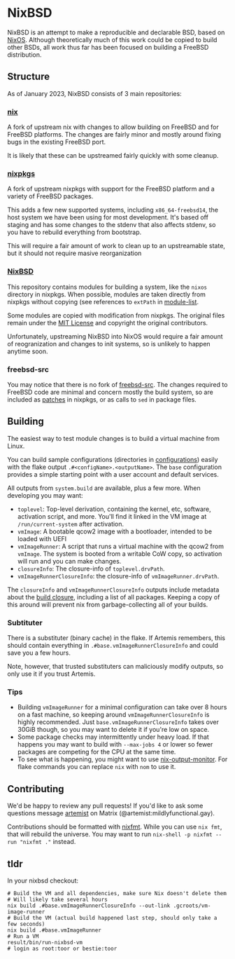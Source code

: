 # NixBSD
NixBSD is an attempt to make a reproducible and declarable BSD, based on [NixOS](https://nixos.org/).
Although theoretically much of this work could be copied to build other BSDs,
all work thus far has been focused on building a FreeBSD distribution.

## Structure
As of January 2023, NixBSD consists of 3 main repositories:

### [nix](https://github.com/rhelmot/nix)
A fork of upstream nix with changes to allow building on FreeBSD and for FreeBSD platforms.
The changes are fairly minor and mostly around fixing bugs in the existing FreeBSD port.

It is likely that these can be upstreamed fairly quickly with some cleanup.

### [nixpkgs](https://github.com/rhelmot/nixpkgs/tree/freebsd-staging)
A fork of upstream nixpkgs with support for the FreeBSD platform and a variety of FreeBSD packages.

This adds a few new supported systems, including `x86_64-freebsd14`, the host system
we have been using for most development. It's based off staging and has some changes to
the stdenv that also affects stdenv, so you have to rebuild everything from bootstrap.

This will require a fair amount of work to clean up to an upstreamable state,
but it should not require masive reorganization

### [NixBSD](https://github.com/rhelmot/nixbsd)
This repository contains modules for building a system, like the `nixos` directory in nixpkgs.
When possible, modules are taken directly from nixpkgs without copying
(see references to `extPath` in [module-list](modules/module-list.nix).

Some modules are copied with modification from nixpkgs. The original files remain under the [MIT License](https://github.com/NixOS/nixpkgs/blob/master/COPYING) and copyright the original contributors.

Unfortunately, upstreaming NixBSD into NixOS would require a fair amount of reogranization and changes to init systems,
so is unlikely to happen anytime soon.

### freebsd-src
You may notice that there is no fork of [freebsd-src](https://cgit.freebsd.org/src/about/).
The changes required to FreeBSD code are minimal and concern mostly the build system,
so are included as [patches](https://github.com/rhelmot/nixpkgs/tree/freebsd-staging/pkgs/os-specific/bsd/freebsd/patches) in nixpkgs, or as calls to `sed` in package files.

## Building
The easiest way to test module changes is to build a virtual machine from Linux.

You can build sample configurations (directories in [configurations](configurations))
easily with the flake output `.#<configName>.<outputName>`.
The `base` configuration provides a simple starting point with a user account and default services.

All outputs from `system.build` are available, plus a few more. When developing you may want:

* `toplevel`: Top-level derivation, containing the kernel, etc, software, activation script, and more.
  You'll find it linked in the VM image at `/run/current-system` after activation.
* `vmImage`: A bootable qcow2 image with a bootloader, intended to be loaded with UEFI
* `vmImageRunner`: A script that runs a virtual machine with the qcow2 from `vmImage`. The system is booted from a writable CoW copy, so activation will run and you can make changes.
* `closureInfo`: The closure-info of `toplevel.drvPath`.
* `vmImageRunnerClosureInfo`: the closure-info of `vmImageRunner.drvPath`.

The `closureInfo` and `vmImageRunnerClosureInfo` outputs include metadata about the [build closure](https://zero-to-nix.com/concepts/closures), including a list of all packages. Keeping a copy of this around will prevent nix from garbage-collecting all of your builds.

### Subtituter
There is a substituter (binary cache) in the flake.
If Artemis remembers, this should contain everything in `.#base.vmImageRunnerClosureInfo` and
could save you a few hours.

Note, however, that trusted substituters can maliciously modify outputs, so only use it if you trust Artemis.

### Tips
* Building `vmImageRunner` for a minimal configuration can take over 8 hours on a fast machine, so keeping around `vmImageRunnerClosureInfo` is highly recommended. Just `base.vmImageRunnerClosureInfo` takes over 30GiB though, so you may want to delete it if you're low on space.
* Some package checks may intermittently under heavy load. If that happens you may want to build with `--max-jobs 4` or lower so fewer packages are competing for the CPU at the same time.
* To see what is happening, you might want to use [nix-output-monitor](https://github.com/maralorn/nix-output-monitor). For flake commands you can replace `nix` with `nom` to use it.

## Contributing
We'd be happy to review any pull requests! If you'd like to ask some questions message [artemist](https://github.com/artemist) on Matrix (@artemist:mildlyfunctional.gay).

Contributions should be formatted with [nixfmt](https://github.com/serokell/nixfmt). While you can use `nix fmt`,
that will rebuild the universe. You may want to run `nix-shell -p nixfmt --run "nixfmt ."` instead.

## tldr
In your nixbsd checkout:
```shell
# Build the VM and all dependencies, make sure Nix doesn't delete them
# Will likely take several hours
nix build .#base.vmImageRunnerClosureInfo --out-link .gcroots/vm-image-runner
# Build the VM (actual build happened last step, should only take a few seconds)
nix build .#base.vmImageRunner
# Run a VM
result/bin/run-nixbsd-vm
# login as root:toor or bestie:toor
```

